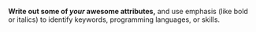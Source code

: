 **Write out some of *your* awesome attributes,** and use emphasis (like bold or italics) to identify keywords, programming languages, or skills. 
